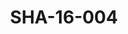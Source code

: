 ---
pid: SHA-16-004
title: SHA-16-004
language: ar
collection: شرحبيل احمد
original_label: 
rights: شرحبيل احمد
location_of_original: شرحبيل احمد
photographer_or_studio: 
scanned_from: photograph 10.1 by 15.1
_date: 2003-2005
location: بريطانيا، لندن
description: 'شرحبيل احمد امام قصر بوكينهام '
additional_notes: 
permission_display: 'yes'
on_server: 'no'
on_website: 'no'
permalink: /photopages/ar/SHA-16-004.html
layout: photo-page
---